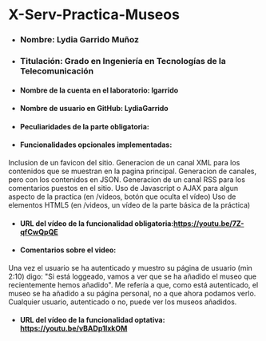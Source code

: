 # X-Serv-Practica-Museos
* ### **Nombre:** Lydia Garrido Muñoz
* ### **Titulación:** Grado en Ingeniería en Tecnologías de la Telecomunicación
* #### **Nombre de la cuenta en el laboratorio:** lgarrido
* #### **Nombre de usuario en GitHub:** LydiaGarrido
* #### **Peculiaridades de la parte obligatoria:**
* #### **Funcionalidades opcionales implementadas:**
Inclusion de un favicon del sitio.
Generacion de un canal XML para los contenidos que se muestran en la pagina principal.
Generacion de canales, pero con los contenidos en JSON.
Generacion de un canal RSS para los comentarios puestos en el sitio.
Uso de Javascript o AJAX para algun aspecto de la practica (en /videos, botón que oculta el vídeo)
Uso de elementos HTML5 (en /videos, un vídeo de la parte básica de la práctica)
* #### **URL del vídeo de la funcionalidad obligatoria**:https://youtu.be/7Z-qfCwQpQE
* #### **Comentarios sobre el video**:
Una vez el usuario se ha autenticado y muestro su página de usuario (min 2:10) digo: "Si está loggeado, vamos a ver que se ha añadido el museo que recientemente hemos añadido". Me refería a que, como está autenticado, el museo se ha añadido a su página personal, no a que ahora podamos verlo. Cualquier usuario, autenticado o no, puede ver los museos añadidos.
* #### **URL del vídeo de la funcionalidad optativa**: https://youtu.be/vBADp1IxkOM
